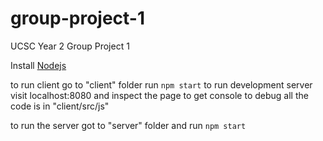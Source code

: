 # group-project-1
UCSC Year 2 Group Project 1 

Install [Nodejs](https://nodejs.org/en/)

to run client go to "client" folder run `npm start` to run development server
visit localhost:8080 and inspect the page to get console to debug
all the code is in "client/src/js"

to run the server got to "server" folder and run `npm start`
